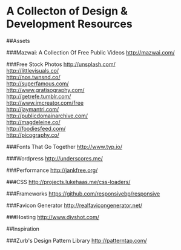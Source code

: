 A Collecton of Design & Development Resources
=============

##Assets

###Mazwai: A Collection Of Free Public Videos
http://mazwai.com/  

###Free Stock Photos
http://unsplash.com/  
http://littlevisuals.co/  
http://nos.twnsnd.co/  
http://superfamous.com/  
http://www.gratisography.com/  
http://getrefe.tumblr.com/  
http://www.imcreator.com/free  
http://jaymantri.com/  
http://publicdomainarchive.com/  
http://magdeleine.co/  
http://foodiesfeed.com/  
http://picography.co/  

###Fonts That Go Together
http://www.typ.io/

###Wordpress
http://underscores.me/

###Performance
http://jankfree.org/

###CSS
http://projects.lukehaas.me/css-loaders/

###Frameworks
https://github.com/responsivebp/responsive

###Favicon Generator
http://realfavicongenerator.net/

###Hosting
http://www.divshot.com/


##Inspiration

###Zurb's Design Pattern Library
http://patterntap.com/
